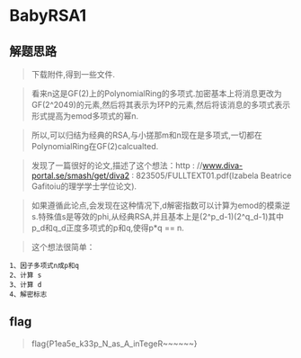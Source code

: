 # BabyRSA1

## 解题思路

> 下载附件,得到一些文件.

> 看来n这是GF(2)上的PolynomialRing的多项式.加密基本上将消息更改为GF(2^2049)的元素,然后将其表示为环P的元素,然后将该消息的多项式表示形式提高为emod多项式的幂n.

> 所以,可以归结为经典的RSA,与小搓那m和n现在是多项式,一切都在PolynomialRing在GF(2)calcualted.

> 发现了一篇很好的论文,描述了这个想法：http : //www.diva-portal.se/smash/get/diva2 : 823505/FULLTEXT01.pdf(Izabela Beatrice Gafitoiu的理学学士学位论文).

> 如果遵循此论点,会发现在这种情况下,d解密指数可以计算为emod的模乘逆s.特殊值s是等效的phi,从经典RSA,并且基本上是(2^p_d-1)(2^q_d-1)其中p_d和q_d正度多项式的p和q,使得p*q == n.

> 这个想法很简单：

```
1、因子多项式n成p和q
2、计算 s
3、计算 d
4、解密标志
```

## flag

> flag{P1ea5e_k33p_N_as_A_inTegeR~~~~~~}